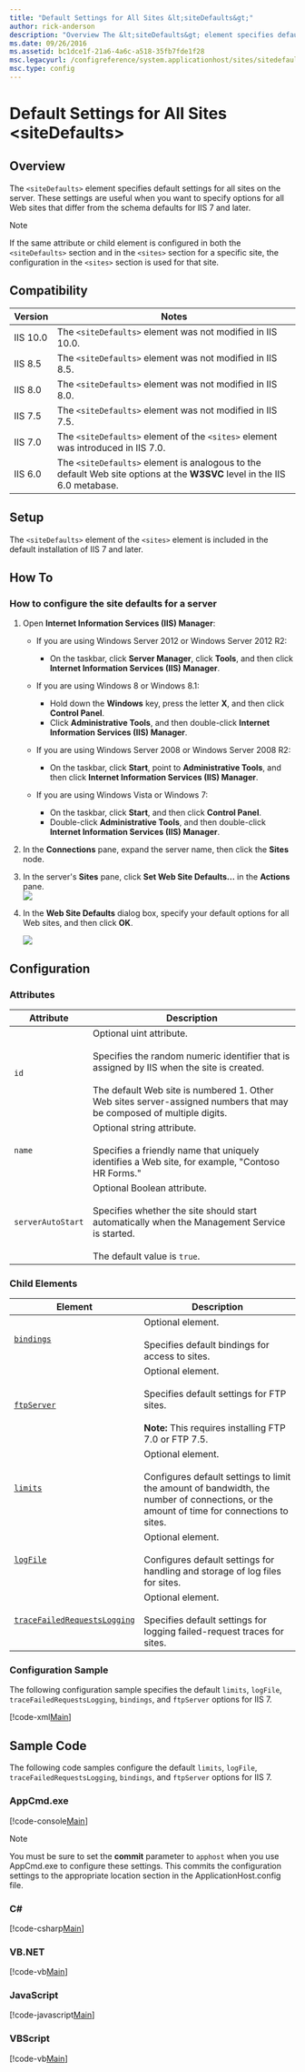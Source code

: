 ```yaml
---
title: "Default Settings for All Sites &lt;siteDefaults&gt;"
author: rick-anderson
description: "Overview The &lt;siteDefaults&gt; element specifies default settings for all sites on the server. These settings are useful when you want to specify options..."
ms.date: 09/26/2016
ms.assetid: bc1dce1f-21a6-4a6c-a518-35fb7fde1f28
msc.legacyurl: /configreference/system.applicationhost/sites/sitedefaults
msc.type: config
---
```

Default Settings for All Sites &lt;siteDefaults&gt;
====================
<a id="001"></a>
## Overview

The `<siteDefaults>` element specifies default settings for all sites on the server. These settings are useful when you want to specify options for all Web sites that differ from the schema defaults for IIS 7 and later.

> [!NOTE]
> If the same attribute or child element is configured in both the `<siteDefaults>` section and in the `<sites>` section for a specific site, the configuration in the `<sites>` section is used for that site.

<a id="002"></a>
## Compatibility

| Version | Notes |
| --- | --- |
| IIS 10.0 | The `<siteDefaults>` element was not modified in IIS 10.0. |
| IIS 8.5 | The `<siteDefaults>` element was not modified in IIS 8.5. |
| IIS 8.0 | The `<siteDefaults>` element was not modified in IIS 8.0. |
| IIS 7.5 | The `<siteDefaults>` element was not modified in IIS 7.5. |
| IIS 7.0 | The `<siteDefaults>` element of the `<sites>` element was introduced in IIS 7.0. |
| IIS 6.0 | The `<siteDefaults>` element is analogous to the default Web site options at the **W3SVC** level in the IIS 6.0 metabase. |

<a id="003"></a>
## Setup

The `<siteDefaults>` element of the `<sites>` element is included in the default installation of IIS 7 and later.

<a id="004"></a>
## How To

### How to configure the site defaults for a server

1. Open **Internet Information Services (IIS) Manager**: 

    - If you are using Windows Server 2012 or Windows Server 2012 R2: 

        - On the taskbar, click **Server Manager**, click **Tools**, and then click **Internet Information Services (IIS) Manager**.
    - If you are using Windows 8 or Windows 8.1: 

        - Hold down the **Windows** key, press the letter **X**, and then click **Control Panel**.
        - Click **Administrative Tools**, and then double-click **Internet Information Services (IIS) Manager**.
    - If you are using Windows Server 2008 or Windows Server 2008 R2: 

        - On the taskbar, click **Start**, point to **Administrative Tools**, and then click **Internet Information Services (IIS) Manager**.
    - If you are using Windows Vista or Windows 7: 

        - On the taskbar, click **Start**, and then click **Control Panel**.
        - Double-click **Administrative Tools**, and then double-click **Internet Information Services (IIS) Manager**.
2. In the **Connections** pane, expand the server name, then click the **Sites** node.
3. In the server's **Sites** pane, click **Set Web Site Defaults...** in the **Actions** pane.  
    [![](index/_static/image2.png)](index/_static/image1.png)
4. In the **Web Site Defaults** dialog box, specify your default options for all Web sites, and then click **OK**.  
  
    [![](index/_static/image4.png)](index/_static/image3.png)

<a id="005"></a>
## Configuration

### Attributes

| Attribute | Description |
| --- | --- |
| `id` | Optional uint attribute.<br><br>Specifies the random numeric identifier that is assigned by IIS when the site is created.<br><br>The default Web site is numbered 1. Other Web sites server-assigned numbers that may be composed of multiple digits. |
| `name` | Optional string attribute.<br><br>Specifies a friendly name that uniquely identifies a Web site, for example, "Contoso HR Forms." |
| `serverAutoStart` | Optional Boolean attribute.<br><br>Specifies whether the site should start automatically when the Management Service is started.<br><br>The default value is `true`. |

### Child Elements

| Element | Description |
| --- | --- |
| [`bindings`](bindings/index.md) | Optional element.<br><br>Specifies default bindings for access to sites. |
| [`ftpServer`](ftpserver/index.md) | Optional element.<br><br>Specifies default settings for FTP sites.<br><br>**Note:** This requires installing FTP 7.0 or FTP 7.5. |
| [`limits`](limits.md) | Optional element.<br><br>Configures default settings to limit the amount of bandwidth, the number of connections, or the amount of time for connections to sites. |
| [`logFile`](logfile/index.md) | Optional element.<br><br>Configures default settings for handling and storage of log files for sites. |
| [`traceFailedRequestsLogging`](tracefailedrequestslogging.md) | Optional element.<br><br>Specifies default settings for logging failed-request traces for sites. |

### Configuration Sample

The following configuration sample specifies the default `limits`, `logFile`, `traceFailedRequestsLogging`, `bindings`, and `ftpServer` options for IIS 7.

[!code-xml[Main](index/samples/sample1.xml)]

<a id="006"></a>
## Sample Code

The following code samples configure the default `limits`, `logFile`, `traceFailedRequestsLogging`, `bindings`, and `ftpServer` options for IIS 7.

### AppCmd.exe

[!code-console[Main](index/samples/sample2.cmd)]

> [!NOTE]
> You must be sure to set the **commit** parameter to `apphost` when you use AppCmd.exe to configure these settings. This commits the configuration settings to the appropriate location section in the ApplicationHost.config file.

### C\#

[!code-csharp[Main](index/samples/sample3.cs)]

### VB.NET

[!code-vb[Main](index/samples/sample4.vb)]

### JavaScript

[!code-javascript[Main](index/samples/sample5.js)]

### VBScript

[!code-vb[Main](index/samples/sample6.vb)]